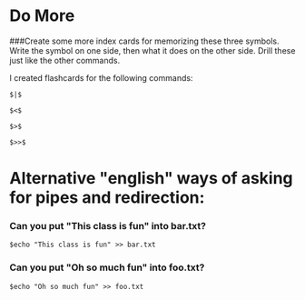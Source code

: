 # Do More

###Create some more index cards for memorizing these three symbols. Write the symbol on one side, then what it does on the other side. Drill these just like the other commands.

I created flashcards for the following commands:

`$|$`

`$<$`

`$>$`

`$>>$`

# Alternative "english" ways of asking for pipes and redirection:

### Can you put "This class is fun" into bar.txt?

`$echo "This class is fun" >> bar.txt`

### Can you put "Oh so much fun" into foo.txt?

`$echo "Oh so much fun" >> foo.txt`
